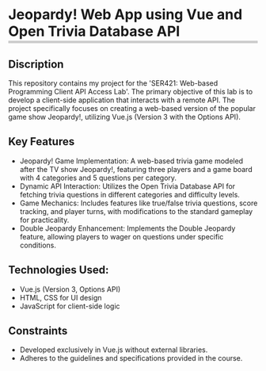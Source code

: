 <h1 style="border-bottom: 5px solid #ccc; padding-bottom: 2px;"> Jeopardy! Web App using Vue and Open Trivia Database API</h1>

## Discription
This repository contains my project for the 'SER421: Web-based Programming Client API Access Lab'. 
The primary objective of this lab is to develop a client-side application that interacts with a remote API. 
The project specifically focuses on creating a web-based version of the popular game show Jeopardy!, utilizing Vue.js (Version 3 with the Options API).

## Key Features
- Jeopardy! Game Implementation: A web-based trivia game modeled after the TV show Jeopardy!, featuring three players and a game board with 4 categories and 5 questions per category.
- Dynamic API Interaction: Utilizes the Open Trivia Database API for fetching trivia questions in different categories and difficulty levels.
- Game Mechanics: Includes features like true/false trivia questions, score tracking, and player turns, with modifications to the standard gameplay for practicality.
- Double Jeopardy Enhancement: Implements the Double Jeopardy feature, allowing players to wager on questions under specific conditions.

## Technologies Used:
- Vue.js (Version 3, Options API)
- HTML, CSS for UI design
- JavaScript for client-side logic

## Constraints
- Developed exclusively in Vue.js without external libraries.
- Adheres to the guidelines and specifications provided in the course.